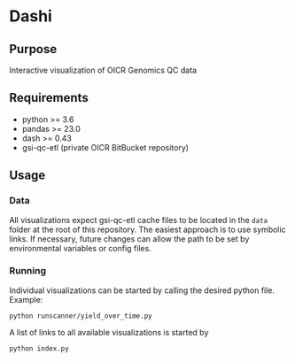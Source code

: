 # Dashi

## Purpose

Interactive visualization of OICR Genomics QC data

## Requirements
* python >= 3.6
* pandas >= 23.0
* dash >= 0.43
* gsi-qc-etl (private OICR BitBucket repository)

## Usage

### Data

All visualizations expect gsi-qc-etl cache files to be located in the `data` folder at the root of this repository. The easiest approach is to use symbolic links. If necessary, future changes can allow the path to be set by environmental variables or config files.

### Running

Individual visualizations can be started by calling the desired python file. Example:

```
python runscanner/yield_over_time.py
```

A list of links to all available visualizations is started by
```
python index.py
```
